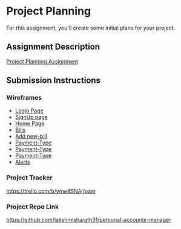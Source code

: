 # Project Planning
For this assignment, you'll create some initial plans for your project.

## Assignment Description
[Project Planning Assignment](https://education.launchcode.org/liftoff/modules/assignments/project-planning)

## Submission Instructions

### Wireframes

<ul>
  <li><a href="https://github.com/lakshmisharath31/liftoff-assignments-pam/blob/master/P2-Project_Outline/Login.png ">Login Page</a></li>
  <li><a href="https://github.com/lakshmisharath31/liftoff-assignments-pam/blob/master/P2-Project_Outline/SignUp-page.png">SignUp page</a></li>
  <li><a href="https://github.com/lakshmisharath31/liftoff-assignments-pam/blob/master/P2-Project_Outline/homePage.png">Home Page</a></li>
  <li><a href="https://github.com/lakshmisharath31/liftoff-assignments-pam/blob/master/P2-Project_Outline/Bills_02.png ">Bills</a></li>
  <li><a href="https://github.com/lakshmisharath31/liftoff-assignments-pam/blob/master/P2-Project_Outline/newBill1.png ">Add new-bill </a></li>
  <li><a href="https://github.com/lakshmisharath31/liftoff-assignments-pam/blob/master/P2-Project_Outline/PaymentTypeSelect.png ">Payment-Type</a></li>
  <li><a href="https://github.com/lakshmisharath31/liftoff-assignments-pam/blob/master/P2-Project_Outline/PaymentTypeCC.png">Payment-Type</a></li>
  <li><a href="https://github.com/lakshmisharath31/liftoff-assignments-pam/blob/master/P2-Project_OutlinePaymentTypeBA.png ">Payment-Type</a></li>
  <li><a href="https://github.com/lakshmisharath31/liftoff-assignments-pam/blob/master/P2-Project_Outline/Alerts1.png ">Alerts</a></li>   
</ul>

### Project Tracker

https://trello.com/b/yme4SNAj/pam


### Project Repo Link

https://github.com/lakshmisharath31/personal-accounts-manager
